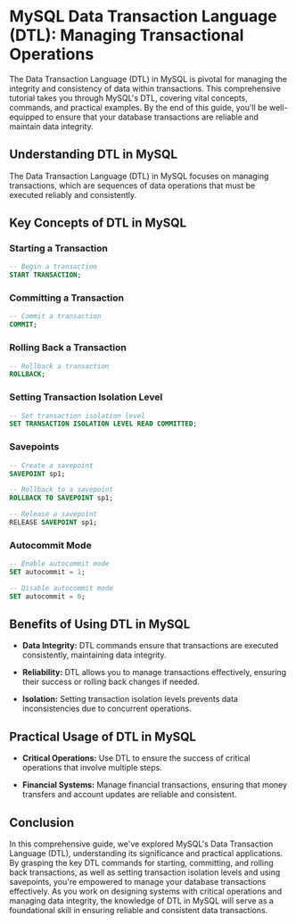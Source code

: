 # MySQL Data Transaction Language (DTL): Managing Transactional Operations

The Data Transaction Language (DTL) in MySQL is pivotal for managing the integrity and consistency of data within transactions. This comprehensive tutorial takes you through MySQL's DTL, covering vital concepts, commands, and practical examples. By the end of this guide, you'll be well-equipped to ensure that your database transactions are reliable and maintain data integrity.

## Understanding DTL in MySQL

The Data Transaction Language (DTL) in MySQL focuses on managing transactions, which are sequences of data operations that must be executed reliably and consistently.

## Key Concepts of DTL in MySQL

### Starting a Transaction

```sql
-- Begin a transaction
START TRANSACTION;
```

### Committing a Transaction

```sql
-- Commit a transaction
COMMIT;
```

### Rolling Back a Transaction

```sql
-- Rollback a transaction
ROLLBACK;
```

### Setting Transaction Isolation Level

```sql
-- Set transaction isolation level
SET TRANSACTION ISOLATION LEVEL READ COMMITTED;
```

### Savepoints

```sql
-- Create a savepoint
SAVEPOINT sp1;

-- Rollback to a savepoint
ROLLBACK TO SAVEPOINT sp1;

-- Release a savepoint
RELEASE SAVEPOINT sp1;
```

### Autocommit Mode

```sql
-- Enable autocommit mode
SET autocommit = 1;

-- Disable autocommit mode
SET autocommit = 0;
```

## Benefits of Using DTL in MySQL

- **Data Integrity:** DTL commands ensure that transactions are executed consistently, maintaining data integrity.

- **Reliability:** DTL allows you to manage transactions effectively, ensuring their success or rolling back changes if needed.

- **Isolation:** Setting transaction isolation levels prevents data inconsistencies due to concurrent operations.

## Practical Usage of DTL in MySQL

- **Critical Operations:** Use DTL to ensure the success of critical operations that involve multiple steps.

- **Financial Systems:** Manage financial transactions, ensuring that money transfers and account updates are reliable and consistent.

## Conclusion

In this comprehensive guide, we've explored MySQL's Data Transaction Language (DTL), understanding its significance and practical applications. By grasping the key DTL commands for starting, committing, and rolling back transactions, as well as setting transaction isolation levels and using savepoints, you're empowered to manage your database transactions effectively. As you work on designing systems with critical operations and managing data integrity, the knowledge of DTL in MySQL will serve as a foundational skill in ensuring reliable and consistent data transactions.